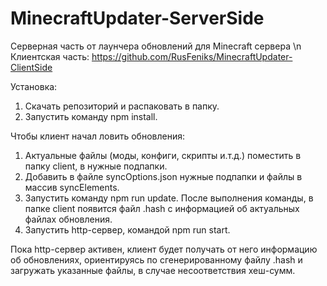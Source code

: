 # MinecraftUpdater-ServerSide
Серверная часть от лаунчера обновлений для Minecraft сервера \n
Клиентская часть: https://github.com/RusFeniks/MinecraftUpdater-ClientSide

Установка:
1. Скачать репозиторий и распаковать в папку.
2. Запустить команду npm install.

Чтобы клиент начал ловить обновления:
1. Актуальные файлы (моды, конфиги, скрипты и.т.д.) поместить в папку client, в нужные подпапки.
2. Добавить в файле syncOptions.json нужные подпапки и файлы в массив syncElements.
3. Запустить команду npm run update. После выполнения команды, в папке client появится файл .hash с информацией об актуальных файлах обновления.
4. Запустить http-сервер, командой npm run start.

Пока http-сервер активен, клиент будет получать от него информацию об обновлениях, ориентируясь по сгенерированному файлу .hash и загружать указанные файлы, в случае несоответствия хеш-сумм.
